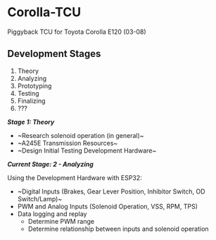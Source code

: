 # Corolla-TCU
Piggyback TCU for Toyota Corolla E120 (03-08)

## Development Stages
1. Theory
2. Analyzing
3. Prototyping
4. Testing
5. Finalizing
6. ???

***Stage 1: Theory***
- ~Research solenoid operation (in general)~
- ~A245E Transmission Resources~
- ~Design Initial Testing Development Hardware~

***Current Stage: 2 - Analyzing***

Using the Development Hardware with ESP32:
- ~Digital Inputs (Brakes, Gear Lever Position, Inhibitor Switch, OD Switch/Lamp)~
- PWM and Analog Inputs (Solenoid Operation, VSS, RPM, TPS)
- Data logging and replay
  - Determine PWM range 
  - Determine relationship between inputs and solenoid operation
